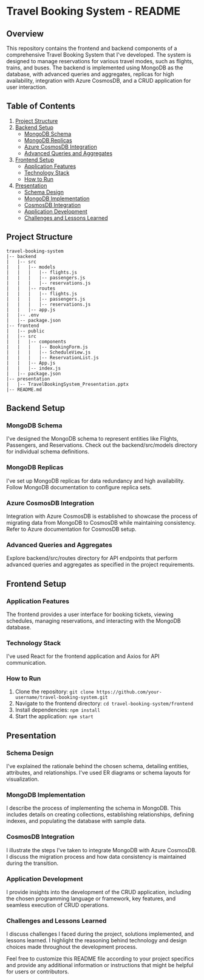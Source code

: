 # Travel Booking System - README

## Overview
This repository contains the frontend and backend components of a comprehensive Travel Booking System that I've developed. The system is designed to manage reservations for various travel modes, such as flights, trains, and buses. The backend is implemented using MongoDB as the database, with advanced queries and aggregates, replicas for high availability, integration with Azure CosmosDB, and a CRUD application for user interaction.

## Table of Contents
1. [Project Structure](#project-structure)
2. [Backend Setup](#backend-setup)
   - [MongoDB Schema](#mongodb-schema)
   - [MongoDB Replicas](#mongodb-replicas)
   - [Azure CosmosDB Integration](#azure-cosmosdb-integration)
   - [Advanced Queries and Aggregates](#advanced-queries-and-aggregates)
3. [Frontend Setup](#frontend-setup)
   - [Application Features](#application-features)
   - [Technology Stack](#technology-stack)
   - [How to Run](#how-to-run)
4. [Presentation](#presentation)
   - [Schema Design](#schema-design)
   - [MongoDB Implementation](#mongodb-implementation)
   - [CosmosDB Integration](#cosmosdb-integration)
   - [Application Development](#application-development)
   - [Challenges and Lessons Learned](#challenges-and-lessons-learned)

## Project Structure
```
travel-booking-system
|-- backend
|   |-- src
|   |   |-- models
|   |   |   |-- flights.js
|   |   |   |-- passengers.js
|   |   |   |-- reservations.js
|   |   |-- routes
|   |   |   |-- flights.js
|   |   |   |-- passengers.js
|   |   |   |-- reservations.js
|   |   |-- app.js
|   |-- .env
|   |-- package.json
|-- frontend
|   |-- public
|   |-- src
|   |   |-- components
|   |   |   |-- BookingForm.js
|   |   |   |-- ScheduleView.js
|   |   |   |-- ReservationList.js
|   |   |-- App.js
|   |   |-- index.js
|   |-- package.json
|-- presentation
|   |-- TravelBookingSystem_Presentation.pptx
|-- README.md
```

## Backend Setup

### MongoDB Schema
I've designed the MongoDB schema to represent entities like Flights, Passengers, and Reservations. Check out the backend/src/models directory for individual schema definitions.

### MongoDB Replicas
I've set up MongoDB replicas for data redundancy and high availability. Follow MongoDB documentation to configure replica sets.

### Azure CosmosDB Integration
Integration with Azure CosmosDB is established to showcase the process of migrating data from MongoDB to CosmosDB while maintaining consistency. Refer to Azure documentation for CosmosDB setup.

### Advanced Queries and Aggregates
Explore backend/src/routes directory for API endpoints that perform advanced queries and aggregates as specified in the project requirements.

## Frontend Setup

### Application Features
The frontend provides a user interface for booking tickets, viewing schedules, managing reservations, and interacting with the MongoDB database.

### Technology Stack
I've used React for the frontend application and Axios for API communication.

### How to Run
1. Clone the repository: `git clone https://github.com/your-username/travel-booking-system.git`
2. Navigate to the frontend directory: `cd travel-booking-system/frontend`
3. Install dependencies: `npm install`
4. Start the application: `npm start`

## Presentation

### Schema Design
I've explained the rationale behind the chosen schema, detailing entities, attributes, and relationships. I've used ER diagrams or schema layouts for visualization.

### MongoDB Implementation
I describe the process of implementing the schema in MongoDB. This includes details on creating collections, establishing relationships, defining indexes, and populating the database with sample data.

### CosmosDB Integration
I illustrate the steps I've taken to integrate MongoDB with Azure CosmosDB. I discuss the migration process and how data consistency is maintained during the transition.

### Application Development
I provide insights into the development of the CRUD application, including the chosen programming language or framework, key features, and seamless execution of CRUD operations.

### Challenges and Lessons Learned
I discuss challenges I faced during the project, solutions implemented, and lessons learned. I highlight the reasoning behind technology and design choices made throughout the development process.

Feel free to customize this README file according to your project specifics and provide any additional information or instructions that might be helpful for users or contributors.